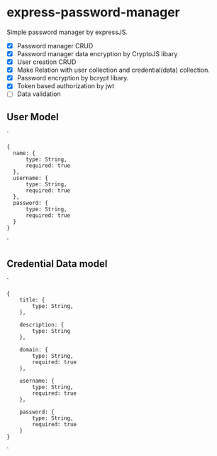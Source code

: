 # express-password-manager

Simple password manager by expressJS.

- [x] Password manager CRUD
- [x] Password manager data encryption by CryptoJS libary
- [x] User creation CRUD
- [x] Make Relation with user collection and credential(data) collection.
- [x] Password encryption by bcrypt libary.
- [x] Token based authorization by jwt
- [ ] Data validation

## User Model

`

    {
      name: {
          type: String,
          required: true
      },
      username: {
          type: String,
          required: true
      },
      password: {
          type: String,
          required: true
      }
    }
    
`

## Credential Data model

`

    {
        title: {
            type: String,
        },

        description: {
            type: String
        },

        domain: {
            type: String,
            required: true
        },

        username: {
            type: String,
            required: true
        },

        password: {
            type: String,
            required: true
        }
    }
`
